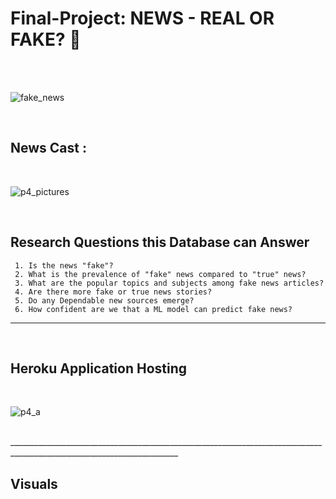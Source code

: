 # Final-Project: NEWS - REAL OR FAKE? :newspaper:
<br>
<br>


![fake_news](https://user-images.githubusercontent.com/94247881/169425898-55a8e59f-ef5e-4574-a611-9c38705b2675.jpg)

<br>

## News Cast : 

<br>


![p4_pictures](https://user-images.githubusercontent.com/94247881/171071677-57827d45-3d39-4837-b5c5-d2ec9e8c523f.png)


<br>

## Research Questions this Database can Answer ##
     1. Is the news "fake"?
     2. What is the prevalence of "fake" news compared to "true" news?
     3. What are the popular topics and subjects among fake news articles?
     4. Are there more fake or true news stories?
     5. Do any Dependable new sources emerge?
     6. How confident are we that a ML model can predict fake news?
     
____________________________________________________________________________________________________________________
<br>

## Heroku Application Hosting

<br>


![p4_a](https://user-images.githubusercontent.com/94247881/171218245-e45a6c89-eb7f-4fae-88d8-852cf329cc55.png)



<br>
________________________________________________________________________________________________________________________
<br>

## Visuals

<br>







